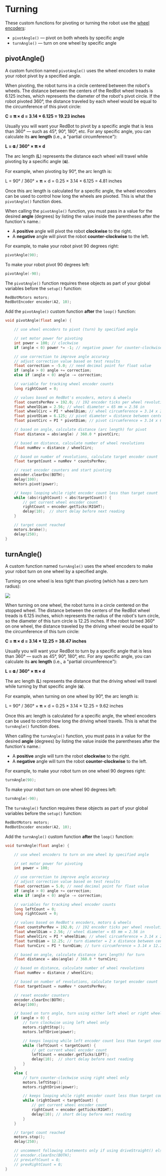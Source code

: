 # Turning

These custom functions for pivoting or turning the robot use the [wheel encoders](../physical-inputs/wheel-encoders.md):

* `pivotAngle()` — pivot on both wheels by specific angle
* `turnAngle()` — turn on one wheel by specific angle

## pivotAngle\(\)

A custom function named `pivotAngle()` uses the wheel encoders to make your robot pivot by a specified angle.

When pivoting, the robot turns in a circle centered between the robot's wheels. The distance between the centers of the RedBot wheel treads is 6.125 inches, which represents the diameter of the robot's pivot circle. If the robot pivoted 360°, the distance traveled by each wheel would be equal to the circumference of this pivot circle:

**C = 𝛑 × d = 3.14 × 6.125 = 19.23 inches**

Usually you will want your RedBot to pivot by a specific angle that is less than 360° — such as 45°, 90°, 180°, etc. For any specific angle, you can calculate its **arc length** \(i.e., a "partial circumference"\):

**L = 𝛂 / 360° × 𝛑 × d**

The arc length \(**L**\) represents the distance each wheel will travel while pivoting by a specific angle \(𝛂\).

For example, when pivoting by 90°, the arc length is:

L = 90° / 360° × 𝛑 × d = 0.25 × 3.14 × 6.125 = 4.81 inches

Once this arc length is calculated for a specific angle, the wheel encoders can be used to control how long the wheels are pivoted. This is what the `pivotAngle()` function does.

When calling the `pivotAngle()` function, you must pass in a value for the desired **angle** \(degrees\) by listing the value inside the parentheses after the function's name.:

* A **positive** angle will pivot the robot **clockwise** to the right.
* A **negative** angle will pivot the robot **counter-clockwise** to the left.

For example, to make your robot pivot 90 degrees right:

```cpp
pivotAngle(90);
```

To make your robot pivot 90 degrees left:

```cpp
pivotAngle(-90);
```

The `pivotAngle()` function requires these objects as part of your global variables before the `setup()` function:

```cpp
RedBotMotors motors;
RedBotEncoder encoder(A2, 10);
```

Add the `pivotAngle()` custom function **after** the `loop()` function:

```cpp
void pivotAngle(float angle) {

    // use wheel encoders to pivot (turn) by specified angle

    // set motor power for pivoting
    int power = 100; // clockwise
    if (angle < 0) power *= -1; // negative power for counter-clockwise

    // use correction to improve angle accuracy
    // adjust correction value based on test results
    float correction = -5.0; // need decimal point for float value
    if (angle > 0) angle += correction;
    else if (angle < 0) angle -= correction;

    // variable for tracking wheel encoder counts
    long rightCount = 0;

    // values based on RedBot's encoders, motors & wheels
    float countsPerRev = 192.0; // 192 encoder ticks per wheel revolution
    float wheelDiam = 2.56; // wheel diameter = 65 mm = 2.56 in
    float wheelCirc = PI * wheelDiam; // wheel circumference = 3.14 x 2.56 in = 8.04 in
    float pivotDiam = 6.125; // pivot diameter = distance between centers of wheel treads = 6.125 in
    float pivotCirc = PI * pivotDiam; // pivot circumference = 3.14 x 6.125 in = 19.23 in

    // based on angle, calculate distance (arc length) for pivot
    float distance = abs(angle) / 360.0 * pivotCirc;

    // based on distance, calculate number of wheel revolutions
    float numRev = distance / wheelCirc;

    // based on number of revolutions, calculate target encoder count
    float targetCount = numRev * countsPerRev;

    // reset encoder counters and start pivoting
    encoder.clearEnc(BOTH);
    delay(100);
    motors.pivot(power);

    // keeps looping while right encoder count less than target count
    while (abs(rightCount) < abs(targetCount)) {
        // get current wheel encoder count
        rightCount = encoder.getTicks(RIGHT);
        delay(10);  // short delay before next reading
    }

    // target count reached
    motors.brake();
    delay(250);
}
```

## turnAngle\(\)

A custom function named `turnAngle()` uses the wheel encoders to make your robot turn on one wheel by a specified angle.

Turning on one wheel is less tight than pivoting \(which has a zero turn radius\):

![](../../.gitbook/assets/pivot-vs-turn.png)

When turning on one wheel, the robot turns in a circle centered on the stopped wheel. The distance between the centers of the RedBot wheel treads is 6.125 inches, which represents the radius of the robot's turn circle, so the diameter of this turn circle is 12.25 inches. If the robot turned 360° on one wheel, the distance traveled by the driving wheel would be equal to the circumference of this turn circle:

**C = 𝛑 × d = 3.14 × 12.25 = 38.47 inches**

Usually you will want your RedBot to turn by a specific angle that is less than 360° — such as 45°, 90°, 180°, etc. For any specific angle, you can calculate its **arc length** \(i.e., a "partial circumference"\):

**L = 𝛂 / 360° × 𝛑 × d**

The arc length \(**L**\) represents the distance that the driving wheel will travel while turning by that specific angle \(𝛂\).

For example, when turning on one wheel by 90°, the arc length is:

L = 90° / 360° × 𝛑 × d = 0.25 × 3.14 × 12.25 = 9.62 inches

Once this arc length is calculated for a specific angle, the wheel encoders can be used to control how long the driving wheel travels. This is what the `turnAngle()` function does.

When calling the `turnAngle()` function, you must pass in a value for the desired **angle** \(degrees\) by listing the value inside the parentheses after the function's name.:

* A **positive** angle will turn the robot **clockwise** to the right.
* A **negative** angle will turn the robot **counter-clockwise** to the left.

For example, to make your robot turn on one wheel 90 degrees right:

```cpp
turnAngle(90);
```

To make your robot turn on one wheel 90 degrees left:

```cpp
turnAngle(-90);
```

The `turnAngle()` function requires these objects as part of your global variables before the `setup()` function:

```cpp
RedBotMotors motors;
RedBotEncoder encoder(A2, 10);
```

Add the `turnAngle()` custom function **after** the `loop()` function:

```cpp
void turnAngle(float angle) {

    // use wheel encoders to turn on one wheel by specified angle

    // set motor power for pivoting
    int power = 100;

    // use correction to improve angle accuracy
    // adjust correction value based on test results
    float correction = 5.0; // need decimal point for float value
    if (angle > 0) angle += correction;
    else if (angle < 0) angle -= correction;

    // variables for tracking wheel encoder counts
    long leftCount = 0;
    long rightCount = 0;

    // values based on RedBot's encoders, motors & wheels
    float countsPerRev = 192.0; // 192 encoder ticks per wheel revolution
    float wheelDiam = 2.56; // wheel diameter = 65 mm = 2.56 in
    float wheelCirc = PI * wheelDiam; // wheel circumference = 3.14 x 2.56 in = 8.04 in
    float turnDiam = 12.25; // turn diameter = 2 x distance between centers of wheel treads = 2 x 6.125 in
    float turnCirc = PI * turnDiam; // turn circumference = 3.14 x 12.25 in = 38.47 in

    // based on angle, calculate distance (arc length) for turn
    float distance = abs(angle) / 360.0 * turnCirc;

    // based on distance, calculate number of wheel revolutions
    float numRev = distance / wheelCirc;

    // based on number of revolutions, calculate target encoder count
    float targetCount = numRev * countsPerRev;

    // reset encoder counters
    encoder.clearEnc(BOTH);
    delay(100);

    // based on turn angle, turn using either left wheel or right wheel
    if (angle > 0) {
        // turn clockwise using left wheel only
        motors.rightStop();
        motors.leftDrive(power);

        // keeps looping while left encoder count less than target count
        while (leftCount < targetCount) {
            // get current wheel encoder count
            leftCount = encoder.getTicks(LEFT);
            delay(10);  // short delay before next reading
        }
    }
    else {
        // turn counter-clockwise using right wheel only
        motors.leftStop();
        motors.rightDrive(power);

        // keeps looping while right encoder count less than target count
        while (rightCount < targetCount) {
            // get current wheel encoder count
            rightCount = encoder.getTicks(RIGHT);
            delay(10); // short delay before next reading
        } 
    }

    // target count reached
    motors.stop();
    delay(250);

    // uncomment following statements only if using driveStraight() elsewhere in program
    // encoder.clearEnc(BOTH);
    // prevLeftCount = 0;
    // prevRightCount = 0;
}
```

